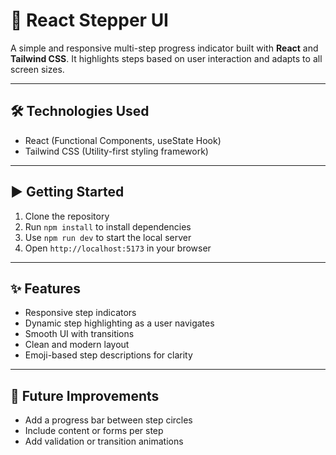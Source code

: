 # 🚀 React Stepper UI

A simple and responsive multi-step progress indicator built with **React** and **Tailwind CSS**. It highlights steps based on user interaction and adapts to all screen sizes.

---

## 🛠️ Technologies Used

- React (Functional Components, useState Hook)  
- Tailwind CSS (Utility-first styling framework)

---

## ▶️ Getting Started

1. Clone the repository  
2. Run `npm install` to install dependencies  
3. Use `npm run dev` to start the local server  
4. Open `http://localhost:5173` in your browser

---

## ✨ Features

- Responsive step indicators  
- Dynamic step highlighting as a user navigates  
- Smooth UI with transitions  
- Clean and modern layout  
- Emoji-based step descriptions for clarity

---

## 📌 Future Improvements

- Add a progress bar between step circles  
- Include content or forms per step  
- Add validation or transition animations  
